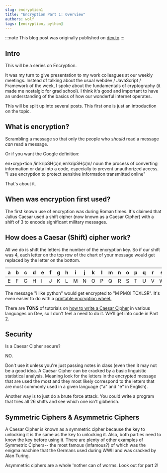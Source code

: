 ```yaml
---
slug: encryption1
title: "Encryption Part 1: Overview"
authors: wolf
tags: [encryption, python]
---
```


:::note
This blog post was originally published on [dev.to](https://dev.to/wolfmath/series/22067)
:::

## Intro

This will be a series on Encryption.

It was my turn to give presentation to my work colleagues at our weekly meetings. Instead of talking about the usual webdev / JavaScript / Framework of the week, I spoke about the fundamentals of cryptography (it made me nostalgic for grad school). I think it's good and important to have an understanding of the basics of how our wonderful internet operates. 

This will be split up into several posts. This first one is just an introduction on the topic. 

<!-- truncate -->

## What is encryption?

Scrambling a message so that only the people who _should_ read a message _can_ read a message. 

Or if you want the Google definition:

en•cryp•tion /inˈkripSH(ə)n,enˈkripSH(ə)n/
noun
the process of converting information or data into a code, especially to prevent unauthorized access.
"I use encryption to protect sensitive information transmitted online"


That's about it.

## When was encryption first used?

The first known use of encryption was during Roman times. It's claimed that Julius Caesar used a shift cipher (now known as a Caesar Cipher) with a shift of 3 to encode significant military messages. 

## How does a Caesar (Shift) cipher work?

All we do is shift the letters the number of the encryption key. So if our shift was 4, each letter on the top row of the chart of your message would get replaced by the letter on the bottom.

|a|b|c|d|e|f|g|h|i|j|k|l|m|n|o|p|q|r|s|t|u|v|w|x|y|z|
|-|-|-|-|-|-|-|-|-|-|-|-|-|-|-|-|-|-|-|-|-|-|-|-|-|-|
|E|F|G|H|I|J|K|L|M|N|O|P|Q|R|S|T|U|V|W|X|Y|Z|A|B|C|D|

The message "i like python" would get encrypted to "M PMOI TCXLSR". It's even easier to do with a [printable encryption wheel.](https://www.perkley.com/cipher-wheel/)

There are **TONS** of tutorials on [how to write a Caesar Cipher](https://dev.to/bharadwaj6262/caesar-cipher-in-python-3j09) in various languages on Dev, so I don't feel a need to do it. We'll get into code in Part 2.

## Security
Is a Caesar Cipher secure?

NO.

Don't use it unless you're just passing notes in class (even then it may not be a good idea. A Caesar Cipher can be cracked by a basic linguistic statistical analysis. Meaning look for the letters in the encrypted message that are used the most and they most likely correspond to the letters that are most commonly used in a given language ("a" and "e" in English). 

Another way is to just do a brute force attack. You could write a program that tries all 26 shifts and see which one isn't gibberish.

## Symmetric Ciphers & Asymmetric Ciphers

A Caesar Cipher is known as a symmetric cipher because the key to unlocking it is the same as the key to unlocking it. Also, both parties need to know the key before using it. There are plenty of other examples of Symmetric Ciphers-- the most famous (infamous?) of which was the enigma machine that the Germans used during WWII and was cracked by Alan Turing. 

Asymmetric ciphers are a whole 'nother can of worms. Look out for part 2!